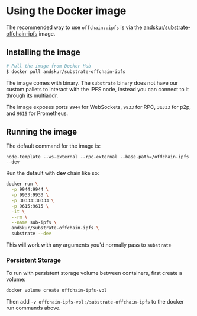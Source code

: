# Using the Docker image

The recommended way to use `offchain::ipfs` is via the [andskur/substrate-offchain-ipfs] image.

[andskur/substrate-offchain-ipfs]: https://hub.docker.com/r/andskur/substrate-offchain-ipfs

## Installing the image

```bash
# Pull the image from Docker Hub
$ docker pull andskur/substrate-offchain-ipfs
```

The image comes with binary. The `substrate` binary does not have our custom pallets to interact with the IPFS node,
instead you can connect to it through its multiaddr.

The image exposes ports `9944` for WebSockets, `9933` for RPC, `30333` for p2p, and `9615` for
Prometheus.

## Running the image

The default command for the image is:

`node-template --ws-external --rpc-external --base-path=/offchain-ipfs --dev`

Run the default with **dev** chain like so:

```bash
docker run \
  -p 9944:9944 \
  -p 9933:9933 \
  -p 30333:30333 \
  -p 9615:9615 \
  -it \
  --rm \
  --name sub-ipfs \
  andskur/substrate-offchain-ipfs \
  substrate --dev
```

This will work with any arguments you'd normally pass to `substrate`

### Persistent Storage

To run with persistent storage volume between containers, first create a volume:

```bash
docker volume create offchain-ipfs-vol
```

Then add `-v offchain-ipfs-vol:/substrate-offchain-ipfs` to the docker run commands above.
